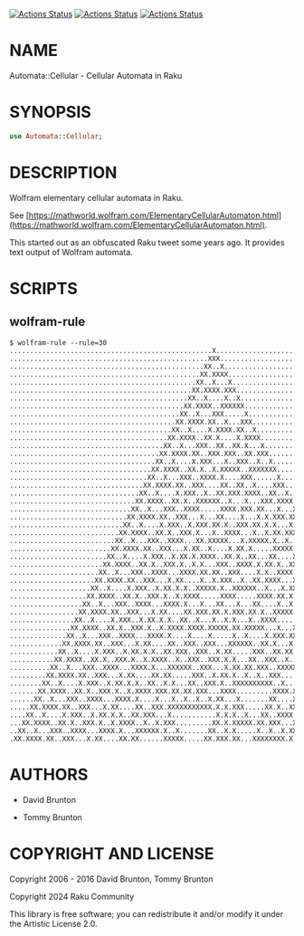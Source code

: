 [![Actions Status](https://github.com/raku-community-modules/Automata-Cellular/actions/workflows/linux.yml/badge.svg)](https://github.com/raku-community-modules/Automata-Cellular/actions) [![Actions Status](https://github.com/raku-community-modules/Automata-Cellular/actions/workflows/macos.yml/badge.svg)](https://github.com/raku-community-modules/Automata-Cellular/actions) [![Actions Status](https://github.com/raku-community-modules/Automata-Cellular/actions/workflows/windows.yml/badge.svg)](https://github.com/raku-community-modules/Automata-Cellular/actions)

NAME
====

Automata::Cellular - Cellular Automata in Raku

SYNOPSIS
========

```raku
use Automata::Cellular;
```

DESCRIPTION
===========

Wolfram elementary cellular automata in Raku.

See [https://mathworld.wolfram.com/ElementaryCellularAutomaton.html](https://mathworld.wolfram.com/ElementaryCellularAutomaton.html).

This started out as an obfuscated Raku tweet some years ago. It provides text output of Wolfram automata.

SCRIPTS
=======

wolfram-rule
------------

    $ wolfram-rule --rule=30
    ..................................................X..................................................
    .................................................XXX.................................................
    ................................................XX..X................................................
    ...............................................XX.XXXX...............................................
    ..............................................XX..X...X..............................................
    .............................................XX.XXXX.XXX.............................................
    ............................................XX..X....X..X............................................
    ...........................................XX.XXXX..XXXXXX...........................................
    ..........................................XX..X...XXX.....X..........................................
    .........................................XX.XXXX.XX..X...XXX.........................................
    ........................................XX..X....X.XXXX.XX..X........................................
    .......................................XX.XXXX..XX.X....X.XXXX.......................................
    ......................................XX..X...XXX..XX..XX.X...X......................................
    .....................................XX.XXXX.XX..XXX.XXX..XX.XXX.....................................
    ....................................XX..X....X.XXX...X..XXX..X..X....................................
    ...................................XX.XXXX..XX.X..X.XXXXX..XXXXXXX...................................
    ..................................XX..X...XXX..XXXX.X....XXX......X..................................
    .................................XX.XXXX.XX..XXX....XX..XX..X....XXX.................................
    ................................XX..X....X.XXX..X..XX.XXX.XXXX..XX..X................................
    ...............................XX.XXXX..XX.X..XXXXXX..X...X...XXX.XXXX...............................
    ..............................XX..X...XXX..XXXX.....XXXX.XXX.XX...X...X..............................
    .............................XX.XXXX.XX..XXX...X...XX....X...X.X.XXX.XXX.............................
    ............................XX..X....X.XXX..X.XXX.XX.X..XXX.XX.X.X...X..X............................
    ...........................XX.XXXX..XX.X..XXX.X...X..XXXX...X..X.XX.XXXXXX...........................
    ..........................XX..X...XXX..XXXX...XX.XXXXX...X.XXXXX.X..X.....X..........................
    .........................XX.XXXX.XX..XXX...X.XX..X....X.XX.X.....XXXXX...XXX.........................
    ........................XX..X....X.XXX..X.XX.X.XXXX..XX.X..XX...XX....X.XX..X........................
    .......................XX.XXXX..XX.X..XXX.X..X.X...XXX..XXXX.X.XX.X..XX.X.XXXX.......................
    ......................XX..X...XXX..XXXX...XXXX.XX.XX..XXX....X.X..XXXX..X.X...X......................
    .....................XX.XXXX.XX..XXX...X.XX....X..X.XXX..X..XX.XXXX...XXX.XX.XXX.....................
    ....................XX..X....X.XXX..X.XX.X.X..XXXXX.X..XXXXXX..X...X.XX...X..X..X....................
    ...................XX.XXXX..XX.X..XXX.X..X.XXXX.....XXXX.....XXXX.XX.X.X.XXXXXXXXX...................
    ..................XX..X...XXX..XXXX...XXXX.X...X...XX...X...XX....X..X.X.X........X..................
    .................XX.XXXX.XX..XXX...X.XX....XX.XXX.XX.X.XXX.XX.X..XXXXX.X.XX......XXX.................
    ................XX..X....X.XXX..X.XX.X.X..XX..X...X..X.X...X..XXXX.....X.X.X....XX..X................
    ...............XX.XXXX..XX.X..XXX.X..X.XXXX.XXXX.XXXXX.XX.XXXXX...X...XX.X.XX..XX.XXXX...............
    ..............XX..X...XXX..XXXX...XXXX.X....X....X.....X..X....X.XXX.XX..X.X.XXX..X...X..............
    .............XX.XXXX.XX..XXX...X.XX....XX..XXX..XXX...XXXXXX..XX.X...X.XXX.X.X..XXXX.XXX.............
    ............XX..X....X.XXX..X.XX.X.X..XX.XXX..XXX..X.XX.....XXX..XX.XX.X...X.XXXX....X..X............
    ...........XX.XXXX..XX.X..XXX.X..X.XXXX..X..XXX..XXX.X.X...XX..XXX..X..XX.XX.X...X..XXXXXX...........
    ..........XX..X...XXX..XXXX...XXXX.X...XXXXXX..XXX...X.XX.XX.XXX..XXXXXX..X..XX.XXXXX.....X..........
    .........XX.XXXX.XX..XXX...X.XX....XX.XX.....XXX..X.XX.X..X..X..XXX.....XXXXXX..X....X...XXX.........
    ........XX..X....X.XXX..X.XX.X.X..XX..X.X...XX..XXX.X..XXXXXXXXXX..X...XX.....XXXX..XXX.XX..X........
    .......XX.XXXX..XX.X..XXX.X..X.XXXX.XXX.XX.XX.XXX...XXXX.........XXXX.XX.X...XX...XXX...X.XXXX.......
    ......XX..X...XXX..XXXX...XXXX.X....X...X..X..X..X.XX...X.......XX....X..XX.XX.X.XX..X.XX.X...X......
    .....XX.XXXX.XX..XXX...X.XX....XX..XXX.XXXXXXXXXXX.X.X.XXX.....XX.X..XXXXX..X..X.X.XXX.X..XX.XXX.....
    ....XX..X....X.XXX..X.XX.X.X..XX.XXX...X...........X.X.X..X...XX..XXXX....XXXXXX.X.X...XXXX..X..X....
    ...XX.XXXX..XX.X..XXX.X..X.XXXX..X..X.XXX.........XX.X.XXXXX.XX.XXX...X..XX......X.XX.XX...XXXXXXX...
    ..XX..X...XXX..XXXX...XXXX.X...XXXXXX.X..X.......XX..X.X.....X..X..X.XXXXX.X....XX.X..X.X.XX......X..
    .XX.XXXX.XX..XXX...X.XX....XX.XX......XXXXX.....XX.XXX.XX...XXXXXXXX.X.....XX..XX..XXXX.X.X.X....XXX.

AUTHORS
=======

  * David Brunton

  * Tommy Brunton

COPYRIGHT AND LICENSE
=====================

Copyright 2006 - 2016 David Brunton, Tommy Brunton

Copyright 2024 Raku Community

This library is free software; you can redistribute it and/or modify it under the Artistic License 2.0.

